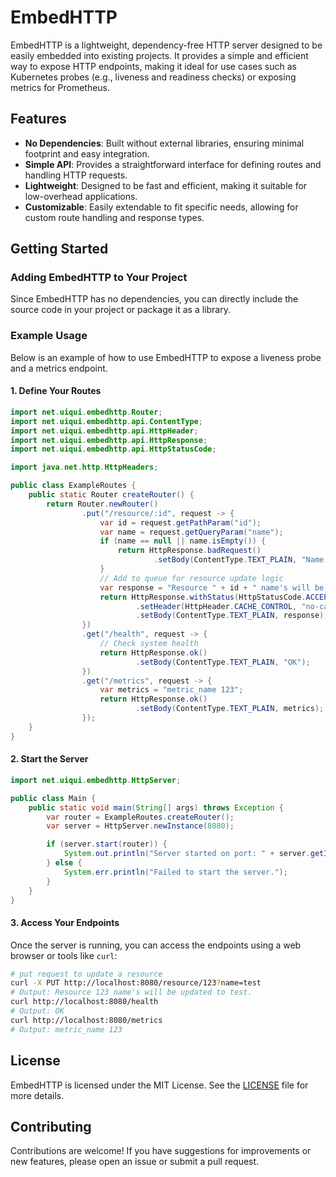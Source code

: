 # EmbedHTTP

EmbedHTTP is a lightweight, dependency-free HTTP server designed to be easily embedded into existing projects. It provides a simple and efficient way to expose HTTP endpoints, making it ideal for use cases such as Kubernetes probes (e.g., liveness and readiness checks) or exposing metrics for Prometheus.

## Features

- **No Dependencies**: Built without external libraries, ensuring minimal footprint and easy integration.
- **Simple API**: Provides a straightforward interface for defining routes and handling HTTP requests.
- **Lightweight**: Designed to be fast and efficient, making it suitable for low-overhead applications.
- **Customizable**: Easily extendable to fit specific needs, allowing for custom route handling and response types.

## Getting Started

### Adding EmbedHTTP to Your Project

Since EmbedHTTP has no dependencies, you can directly include the source code in your project or package it as a library.

### Example Usage

Below is an example of how to use EmbedHTTP to expose a liveness probe and a metrics endpoint.

#### 1. Define Your Routes

```java
import net.uiqui.embedhttp.Router;
import net.uiqui.embedhttp.api.ContentType;
import net.uiqui.embedhttp.api.HttpHeader;
import net.uiqui.embedhttp.api.HttpResponse;
import net.uiqui.embedhttp.api.HttpStatusCode;

import java.net.http.HttpHeaders;

public class ExampleRoutes {
    public static Router createRouter() {
        return Router.newRouter()
                .put("/resource/:id", request -> {
                    var id = request.getPathParam("id");
                    var name = request.getQueryParam("name");
                    if (name == null || name.isEmpty()) {
                        return HttpResponse.badRequest()
                                .setBody(ContentType.TEXT_PLAIN, "Name parameter is required.");
                    }
                    // Add to queue for resource update logic
                    var response = "Resource " + id + " name's will be updated to " + name + ".";
                    return HttpResponse.withStatus(HttpStatusCode.ACCEPTED)
                            .setHeader(HttpHeader.CACHE_CONTROL, "no-cache")
                            .setBody(ContentType.TEXT_PLAIN, response);
                })
                .get("/health", request -> {
                    // Check system health
                    return HttpResponse.ok()
                            .setBody(ContentType.TEXT_PLAIN, "OK");
                })
                .get("/metrics", request -> {
                    var metrics = "metric_name 123";
                    return HttpResponse.ok()
                            .setBody(ContentType.TEXT_PLAIN, metrics);
                });
    }
}
```
#### 2. Start the Server

```java
import net.uiqui.embedhttp.HttpServer;

public class Main {
    public static void main(String[] args) throws Exception {
        var router = ExampleRoutes.createRouter();
        var server = HttpServer.newInstance(8080);

        if (server.start(router)) {
            System.out.println("Server started on port: " + server.getInstancePort());
        } else {
            System.err.println("Failed to start the server.");
        }
    }
}
```

#### 3. Access Your Endpoints

Once the server is running, you can access the endpoints using a web browser or tools like `curl`:

```bash
# put request to update a resource
curl -X PUT http://localhost:8080/resource/123?name=test
# Output: Resource 123 name's will be updated to test.
curl http://localhost:8080/health
# Output: OK
curl http://localhost:8080/metrics
# Output: metric_name 123
```

## License
EmbedHTTP is licensed under the MIT License. See the [LICENSE](LICENSE) file for more details.

## Contributing
Contributions are welcome! If you have suggestions for improvements or new features, please open an issue or submit a pull request.
